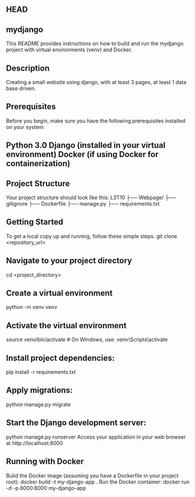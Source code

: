 ## HEAD
## mydjango
This README provides instructions on how to build and run the mydjango project with virtual environments (venv) and Docker.

## Description
Creating a small website using django, with at least 3 pages, at least 1 data base driven.

## Prerequisites
Before you begin, make sure you have the following prerequisites installed on your system:

## Python 3.0 Django (installed in your virtual environment) Docker (if using Docker for containerization)

## Project Structure
Your project structure should look like this: L3T10 ├── Webpage/ ├── gitignore ├── Dockerfile ├── manage.py ├── requirements.txt

## Getting Started
To get a local copy up and running, follow these simple steps.
git clone <repository_url>

## Navigate to your project directory
cd <project_directory>

## Create a virtual environment
python -m venv venv

## Activate the virtual environment
source venv/bin/activate # On Windows, use: venv\Scripts\activate

## Install project dependencies:
pip install -r requirements.txt

## Apply migrations:
python manage.py migrate

## Start the Django development server:
python manage.py runserver Access your application in your web browser at http://localhost:8000

## Running with Docker
Build the Docker image (assuming you have a Dockerfile in your project root): docker build -t my-django-app . Run the Docker container: docker run -d -p 8000:8000 my-django-app